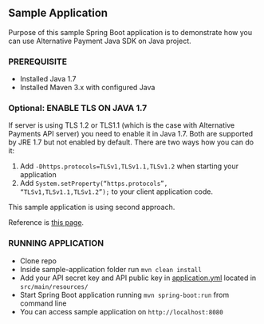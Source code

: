 ## Sample Application

Purpose of this sample Spring Boot application is to demonstrate how you can use Alternative Payment Java SDK on Java project.

### PREREQUISITE

- Installed Java 1.7
- Installed Maven 3.x with configured Java

### Optional: ENABLE TLS ON JAVA 1.7

If server is using TLS 1.2 or TLS1.1 (which is the case with Alternative Payments API server) you need to enable it in Java 1.7.
Both are supported by JRE 1.7 but not enabled by default. There are two ways how you can do it:

1. Add `-Dhttps.protocols=TLSv1,TLSv1.1,TLSv1.2` when starting your application
2. Add `System.setProperty(“https.protocols”, “TLSv1,TLSv1.1,TLSv1.2”);` to your client application code.

This sample application is using second approach.

Reference is [this page](https://tonyyan.wordpress.com/2015/07/17/enabled-tls-1-2-and-tls-1-1-on-java-7/).

### RUNNING APPLICATION

- Clone repo
- Inside sample-application folder run `mvn clean install`
- Add your API secret key and API public key in [application.yml](https://github.com/AlternativePayments/ap-java-sdk/blob/master/sample-application/src/main/resources/application.yml) located in `src/main/resources/`
- Start Spring Boot application running `mvn spring-boot:run` from command line
- You can access sample application on `http://localhost:8080`
